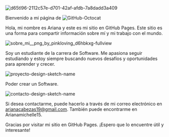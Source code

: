 ![d65tl96-2112c57e-d701-42af-afdb-7a8dadd3a409](https://user-images.githubusercontent.com/57606183/219269147-ecab8031-7392-417e-8f8f-28f3c02c86f7.png)

Bienvenido a mi página de ![GitHub-Octocat](https://user-images.githubusercontent.com/57606183/219270613-1e72bb4d-6013-4093-abf5-0f8ca6e94ebd.jpg)
 
Hola, mi nombre es Ariana y este es mi sitio en GitHub Pages. Este sitio es una forma para compartir información sobre mí y mi trabajo con el mundo.

![sobre_mi__png_by_pinkloving_d6hbkxg-fullview](https://user-images.githubusercontent.com/57606183/219269358-29135ea5-5eec-4741-b838-153816c2d7bf.png)

Soy un estudiante de la carrera de Software. Me apasiona seguir estudiando y estoy siempre buscando nuevos desafíos y oportunidades para aprender y crecer.

![proyecto-design-sketch-name](https://user-images.githubusercontent.com/57606183/219270837-c40b662c-649e-40c2-ba48-24f0ebc954fc.png)

Poder crear un Software.

![contacto-design-sketch-name](https://user-images.githubusercontent.com/57606183/219270847-d8cf099d-4b93-4cb4-90fc-40dd60c8dd59.png)

Si desea contactarme, puede hacerlo a través de mi correo electrónico en arianacabezas19@gmail.com. También puede encontrarme en Arianamichelle15.

Gracias por visitar mi sitio en GitHub Pages. ¡Espero que lo encuentre útil y interesante!
